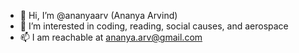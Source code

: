 - 👋 Hi, I’m @ananyaarv (Ananya Arvind)
- 👀 I’m interested in coding, reading, social causes, and aerospace
- 📫 I am reachable at ananya.arv@gmail.com

<!---
ananyaarv/ananyaarv is a ✨ special ✨ repository because its `README.md` (this file) appears on your GitHub profile.
You can click the Preview link to take a look at your changes.
--->
